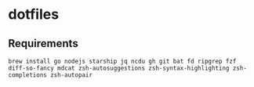 # dotfiles

## Requirements

`brew install go nodejs starship jq ncdu gh git bat fd ripgrep fzf diff-so-fancy mdcat zsh-autosuggestions zsh-syntax-highlighting zsh-completions zsh-autopair`
